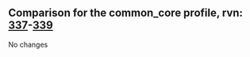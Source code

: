 ## Comparison for the common_core profile, rvn: [337](https://github.com/PRO100KatYT/FortniteProfileRevisions/tree/main/profiles/common_core/337%20common_core.json)-[339](https://github.com/PRO100KatYT/FortniteProfileRevisions/tree/main/profiles/common_core/339%20common_core.json)

No changes
